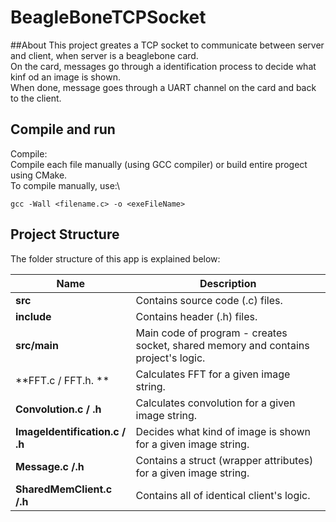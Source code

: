 # BeagleBoneTCPSocket

##About
This project greates a TCP socket to communicate between server and client, when server is a beaglebone card.\
On the card, messages go through a identification process to decide what kinf od an image is shown.\
When done, message goes through a UART channel on the card and back to the client.

## Compile and run
Compile:\
Compile each file manually (using GCC compiler) or build entire progect using CMake.\
To compile manually, use:\
```
gcc -Wall <filename.c> -o <exeFileName>
```

## Project Structure
The folder structure of this app is explained below:

| Name | Description |
| ----------------------------- | --------------------------------------------------------------------------------------------- |
| **src**                       | Contains source code (.c) files.                                                              |
| **include**                   | Contains header (.h) files.                                                                   |
| **src/main**                  | Main code of program - creates socket, shared memory and contains project's logic.            |
| **FFT.c / FFT.h.   **         | Calculates FFT for a given image string.                                                      |
| **Convolution.c / .h**        | Calculates convolution for a given image string.                                              |
| **ImageIdentification.c / .h**| Decides what kind of image is shown for a given image string.                                 |
| **Message.c /.h**             | Contains a struct (wrapper attributes) for a given image string.                              |
| **SharedMemClient.c /.h**     | Contains all of identical client's logic.                                                     |
